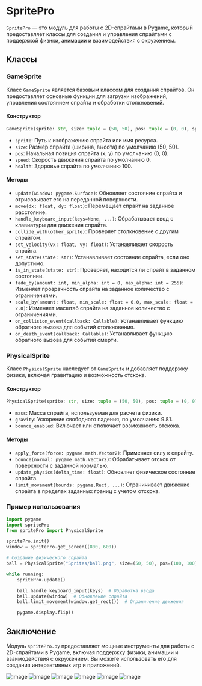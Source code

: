 # SpritePro

`SpritePro` — это модуль для работы с 2D-спрайтами в Pygame, который предоставляет классы для создания и управления спрайтами с поддержкой физики, анимации и взаимодействия с окружением.

## Классы

### GameSprite

Класс `GameSprite` является базовым классом для создания спрайтов. Он предоставляет основные функции для загрузки изображений, управления состоянием спрайта и обработки столкновений.

#### Конструктор

```python
GameSprite(sprite: str, size: tuple = (50, 50), pos: tuple = (0, 0), speed: float = 0, health: int = 100)
```

- `sprite`: Путь к изображению спрайта или имя ресурса.
- `size`: Размер спрайта (ширина, высота) по умолчанию (50, 50).
- `pos`: Начальная позиция спрайта (x, y) по умолчанию (0, 0).
- `speed`: Скорость движения спрайта по умолчанию 0.
- `health`: Здоровье спрайта по умолчанию 100.

#### Методы

- `update(window: pygame.Surface)`: Обновляет состояние спрайта и отрисовывает его на переданной поверхности.
- `move(dx: float, dy: float)`: Перемещает спрайт на заданное расстояние.
- `handle_keyboard_input(keys=None, ...)`: Обрабатывает ввод с клавиатуры для движения спрайта.
- `collide_with(other_sprite)`: Проверяет столкновение с другим спрайтом.
- `set_velocity(vx: float, vy: float)`: Устанавливает скорость спрайта.
- `set_state(state: str)`: Устанавливает состояние спрайта, если оно допустимо.
- `is_in_state(state: str)`: Проверяет, находится ли спрайт в заданном состоянии.
- `fade_by(amount: int, min_alpha: int = 0, max_alpha: int = 255)`: Изменяет прозрачность спрайта на заданное количество с ограничениями.
- `scale_by(amount: float, min_scale: float = 0.0, max_scale: float = 2.0)`: Изменяет масштаб спрайта на заданное количество с ограничениями.
- `on_collision_event(callback: Callable)`: Устанавливает функцию обратного вызова для событий столкновения.
- `on_death_event(callback: Callable)`: Устанавливает функцию обратного вызова для событий смерти.

### PhysicalSprite

Класс `PhysicalSprite` наследует от `GameSprite` и добавляет поддержку физики, включая гравитацию и возможность отскока.

#### Конструктор

```python
PhysicalSprite(sprite: str, size: tuple = (50, 50), pos: tuple = (0, 0), speed: float = 0, health: int = 100, mass: float = 1.0, gravity: float = 9.81, bounce_enabled: bool = False)
```

- `mass`: Масса спрайта, используемая для расчета физики.
- `gravity`: Ускорение свободного падения, по умолчанию 9.81.
- `bounce_enabled`: Включает или отключает возможность отскока.

#### Методы

- `apply_force(force: pygame.math.Vector2)`: Применяет силу к спрайту.
- `bounce(normal: pygame.math.Vector2)`: Обрабатывает отскок от поверхности с заданной нормалью.
- `update_physics(delta_time: float)`: Обновляет физическое состояние спрайта.
- `limit_movement(bounds: pygame.Rect, ...)`: Ограничивает движение спрайта в пределах заданных границ с учетом отскока.

### Пример использования

```python
import pygame
import spritePro
from spritePro import PhysicalSprite

spritePro.init()
window = spritePro.get_screen((800, 600))

# Создание физического спрайта
ball = PhysicalSprite("Sprites/ball.png", size=(50, 50), pos=(100, 100), speed=5, mass=1.0)

while running:
    spritePro.update()

    ball.handle_keyboard_input(keys)  # Обработка ввода
    ball.update(window)  # Обновление спрайта
    ball.limit_movement(window.get_rect())  # Ограничение движения

    pygame.display.flip()
```

## Заключение

Модуль `spritePro.py` предоставляет мощные инструменты для работы с 2D-спрайтами в Pygame, включая поддержку физики, анимации и взаимодействия с окружением. Вы можете использовать его для создания интерактивных игр и приложений. 

![image](https://github.com/user-attachments/assets/feef0139-9605-4890-a28f-9c7f7e1f4e5a)
![image](https://github.com/user-attachments/assets/12998d5d-cf32-46c3-806b-49d9f37c1a29)
![image](https://github.com/user-attachments/assets/e8034e50-7724-4456-aaa4-ff75fa7447e5)
![image](https://github.com/user-attachments/assets/599fa2e8-e57a-4822-bebb-6b424d50fd86)
![image](https://github.com/user-attachments/assets/c7a00c20-3e8a-438e-8e84-08e260217d81)
![image](https://github.com/user-attachments/assets/43b29fbc-957a-4da0-9753-80f2a632d55e)








